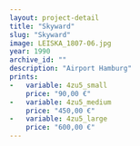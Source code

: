 ```yaml
---
layout: project-detail
title: "Skyward"
slug: "Skyward"
image: LEISKA_1807-06.jpg
year: 1990
archive_id: ""
description: "Airport Hamburg"
prints:
-   variable: 4zu5_small
    price: "90,00 €"
-   variable: 4zu5_medium
    price: "450,00 €"
-   variable: 4zu5_large
    price: "600,00 €"
---
```

